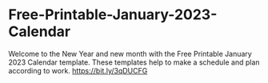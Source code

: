 # Free-Printable-January-2023-Calendar
Welcome to the New Year and new month with the Free Printable January 2023 Calendar template. These templates help to make a schedule and plan according to work. https://bit.ly/3qDUCFG
